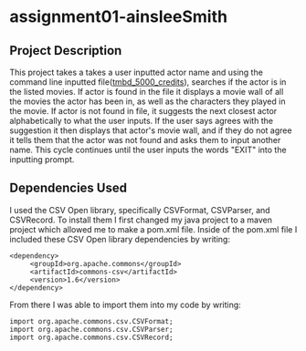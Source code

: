 # assignment01-ainsleeSmith

## Project Description

This project takes a takes a user inputted actor name and using the command line inputted file([tmbd_5000_credits](https://drive.google.com/file/d/1byQ1PmbydVO49niqrlYEbvbpGtxgBzPX/view?usp=sharing)), searches if the actor is in the listed movies. If actor is found in the file it displays a movie wall of all the movies the actor has been in, as well as the characters they played in the movie. If actor is not found in file, it suggests the next closest actor alphabetically to what the user inputs. If the user says agrees with the suggestion it then displays that actor's movie wall, and if they do not agree it tells them that the actor was not found and asks them to input another name. This cycle continues until the user inputs the words "EXIT" into the inputting prompt. 
## Dependencies Used

I used the CSV Open library, specifically CSVFormat, CSVParser, and CSVRecord. To install them I first changed my java project to a maven project which allowed me to make a pom.xml file. Inside of the pom.xml file I included these CSV Open library dependencies by writing: 
```
<dependency>
	 <groupId>org.apache.commons</groupId>
	 <artifactId>commons-csv</artifactId>
	 <version>1.6</version>
</dependency>
```
From there I was able to import them into my code by writing:
```
import org.apache.commons.csv.CSVFormat;
import org.apache.commons.csv.CSVParser;
import org.apache.commons.csv.CSVRecord;
```

